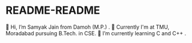 # README-README
👋 Hi, I’m Samyak Jain from Damoh (M.P.) .
👀 Currently I'm at TMU, Moradabad pursuing B.Tech. in CSE.
🌱 I’m currently learning C and C++ .

